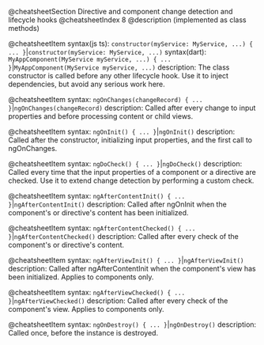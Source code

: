 @cheatsheetSection
Directive and component change detection and lifecycle hooks
@cheatsheetIndex 8
@description
(implemented as class methods)

@cheatsheetItem
syntax(js ts):
`constructor(myService: MyService, ...) { ... }`|`constructor(myService: MyService, ...)`
syntax(dart):
`MyAppComponent(MyService myService, ...) { ... }`|`MyAppComponent(MyService myService, ...)`
description:
The class constructor is called before any other lifecycle hook. Use it to inject dependencies, but avoid any serious work here.


@cheatsheetItem
syntax:
`ngOnChanges(changeRecord) { ... }`|`ngOnChanges(changeRecord)`
description:
Called after every change to input properties and before processing content or child views.


@cheatsheetItem
syntax:
`ngOnInit() { ... }`|`ngOnInit()`
description:
Called after the constructor, initializing input properties, and the first call to ngOnChanges.


@cheatsheetItem
syntax:
`ngDoCheck() { ... }`|`ngDoCheck()`
description:
Called every time that the input properties of a component or a directive are checked. Use it to extend change detection by performing a custom check.


@cheatsheetItem
syntax:
`ngAfterContentInit() { ... }`|`ngAfterContentInit()`
description:
Called after ngOnInit when the component's or directive's content has been initialized.


@cheatsheetItem
syntax:
`ngAfterContentChecked() { ... }`|`ngAfterContentChecked()`
description:
Called after every check of the component's or directive's content.


@cheatsheetItem
syntax:
`ngAfterViewInit() { ... }`|`ngAfterViewInit()`
description:
Called after ngAfterContentInit when the component's view has been initialized. Applies to components only.


@cheatsheetItem
syntax:
`ngAfterViewChecked() { ... }`|`ngAfterViewChecked()`
description:
Called after every check of the component's view. Applies to components only.


@cheatsheetItem
syntax:
`ngOnDestroy() { ... }`|`ngOnDestroy()`
description:
Called once, before the instance is destroyed.
